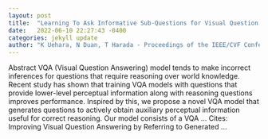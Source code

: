 ```yaml
---
layout: post
title:  "Learning To Ask Informative Sub-Questions for Visual Question Answering"
date:   2022-06-10 22:27:43 -0400
categories: jekyll update
author: "K Uehara, N Duan, T Harada - Proceedings of the IEEE/CVF Conference on …, 2022"
---
```

Abstract VQA (Visual Question Answering) model tends to make incorrect inferences for questions that require reasoning over world knowledge. Recent study has shown that training VQA models with questions that provide lower-level perceptual information along with reasoning questions improves performance. Inspired by this, we propose a novel VQA model that generates questions to actively obtain auxiliary perceptual information useful for correct reasoning. Our model consists of a VQA …
Cites: ‪Improving Visual Question Answering by Referring to Generated …‬  